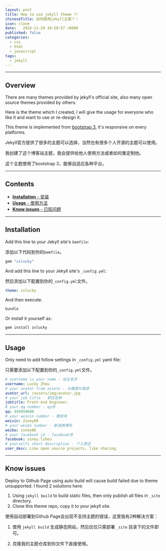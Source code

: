 ```yaml
---
layout: post
title: How to use jekyll theme ?!
chineseTitle: 如何使用jekyll主题？！
icon: clone
date:   2016-11-29 10:50:57 +0800
published: false
categories:
  - css
  - html
  - javascript
tags:
  - jekyll
---
```


---

## Overview

There are many themes provided by jekyll's official site, also many open source themes provided by others.

Here is the theme which I created, I will give the usage for everyone who like it and want to use or re-design it.

This theme is implemented from [bootstrap 3](http://getbootstrap.com/), it's responsive on every platforms.

Jekyll官方提供了很多的主题可以选择，当然也有很多个人开源的主题可以使用。

我创建了这个博客站主题，我会提供给他人使用方法或者如何重定制他。

这个主题使用了bootstrap 3，能够自适应各种平台。

---

## Contents

- [**Installation** - 安装](#installation)
- [**Usage** - 使用方法](#usage)
- [**Know issues** - 已知问题](#know-issues)

---

## Installation

Add this line to your Jekyll site's `Gemfile`:

添加以下代码到你的`Gemfile`。

```ruby
gem "zslucky"
```

And add this line to your Jekyll site's `_config.yml`:

然后添加以下配置到你的`_config.yml`文件。

```yaml
theme: zslucky
```

And then execute:

```bash
bundle
```

Or install it yourself as:

```bash
gem install zslucky
```

---

## Usage


Only need to add follow settings in `_config.yml` yaml file:

只需要添加以下配置到你的`_config.yml`文件。

```yaml
# username is your name - 站主名字
username: Lucky Zhou
# your avator from assets - 头像图片路径
avator_url: /assets/img/avator.jpg
# your job title - 职位名称
jobtitle: Front-end Engineer.
# your qq number - qq号
qq: 444950680
# your weixin number - 微信号
weixin: Zsney88
# your weibo number - 新浪微博号
weibo: zsney88
# your facebook id - facebook号
facebook: zsney.lzhou
# yourselfs short description - 个人简述
user_desc: Like open source projects, like sharing.
```

---

## Know issues


Deploy to Github Page using auto build will cause build failed due to theme unsupported. I found 2 solutions here:

1. Using `jekyll build` to build static files, then only publish all files in `_site` directory.
2. Clone this theme repo, copy it to your jekyll site.

使用自动部署到Github Page会出现不支持主题的错误，这里我有2种解决方案：

1. 使用 `jekyll build` 生成静态网站，然后仅仅只需部署 `_site` 目录下的文件即可。

2. 克隆我的主题仓库到你文件下直接使用。
